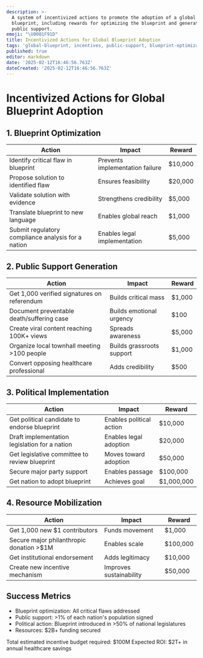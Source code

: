 ```yaml
---
description: >-
  A system of incentivized actions to promote the adoption of a global
  blueprint, including rewards for optimizing the blueprint and generating
  public support.
emoji: "\U0001F91D"
title: Incentivized Actions for Global Blueprint Adoption
tags: 'global-blueprint, incentives, public-support, blueprint-optimization'
published: true
editor: markdown
date: '2025-02-12T16:46:56.763Z'
dateCreated: '2025-02-12T16:46:56.763Z'
---
```

# Incentivized Actions for Global Blueprint Adoption

## 1. Blueprint Optimization
| Action | Impact | Reward |
|--------|---------|---------|
| Identify critical flaw in blueprint | Prevents implementation failure | $10,000 |
| Propose solution to identified flaw | Ensures feasibility | $20,000 |
| Validate solution with evidence | Strengthens credibility | $5,000 |
| Translate blueprint to new language | Enables global reach | $1,000 |
| Submit regulatory compliance analysis for a nation | Enables legal implementation | $5,000 |

## 2. Public Support Generation
| Action | Impact | Reward |
|--------|---------|---------|
| Get 1,000 verified signatures on referendum | Builds critical mass | $1,000 |
| Document preventable death/suffering case | Builds emotional urgency | $100 |
| Create viral content reaching 100K+ views | Spreads awareness | $5,000 |
| Organize local townhall meeting >100 people | Builds grassroots support | $1,000 |
| Convert opposing healthcare professional | Adds credibility | $500 |

## 3. Political Implementation
| Action | Impact | Reward |
|--------|---------|---------|
| Get political candidate to endorse blueprint | Enables political action | $10,000 |
| Draft implementation legislation for a nation | Enables legal adoption | $20,000 |
| Get legislative committee to review blueprint | Moves toward adoption | $50,000 |
| Secure major party support | Enables passage | $100,000 |
| Get nation to adopt blueprint | Achieves goal | $1,000,000 |

## 4. Resource Mobilization
| Action | Impact | Reward |
|--------|---------|---------|
| Get 1,000 new $1 contributors | Funds movement | $1,000 |
| Secure major philanthropic donation >$1M | Enables scale | $100,000 |
| Get institutional endorsement | Adds legitimacy | $10,000 |
| Create new incentive mechanism | Improves sustainability | $50,000 |

## Success Metrics
- Blueprint optimization: All critical flaws addressed
- Public support: >1% of each nation's population signed
- Political action: Blueprint introduced in >50% of national legislatures
- Resources: $2B+ funding secured

Total estimated incentive budget required: $100M
Expected ROI: $2T+ in annual healthcare savings
